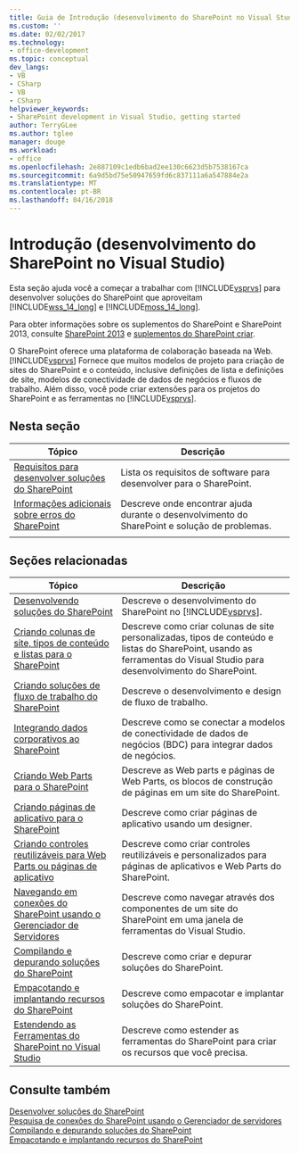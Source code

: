 ```yaml
---
title: Guia de Introdução (desenvolvimento do SharePoint no Visual Studio) | Microsoft Docs
ms.custom: ''
ms.date: 02/02/2017
ms.technology:
- office-development
ms.topic: conceptual
dev_langs:
- VB
- CSharp
- VB
- CSharp
helpviewer_keywords:
- SharePoint development in Visual Studio, getting started
author: TerryGLee
ms.author: tglee
manager: douge
ms.workload:
- office
ms.openlocfilehash: 2e887109c1edb6bad2ee130c6623d5b7538167ca
ms.sourcegitcommit: 6a9d5bd75e50947659fd6c837111a6a547884e2a
ms.translationtype: MT
ms.contentlocale: pt-BR
ms.lasthandoff: 04/16/2018
---
```

# <a name="getting-started-sharepoint-development-in-visual-studio"></a>Introdução (desenvolvimento do SharePoint no Visual Studio)
  Esta seção ajuda você a começar a trabalhar com [!INCLUDE[vsprvs](../sharepoint/includes/vsprvs-md.md)] para desenvolver soluções do SharePoint que aproveitam [!INCLUDE[wss_14_long](../sharepoint/includes/wss-14-long-md.md)] e [!INCLUDE[moss_14_long](../sharepoint/includes/moss-14-long-md.md)].  
  
 Para obter informações sobre os suplementos do SharePoint e SharePoint 2013, consulte [SharePoint 2013](http://msdn.microsoft.com/library/jj162979.aspx) e [suplementos do SharePoint criar](http://msdn.microsoft.com/library/office/apps/jj163230%28v=office.15%29.aspx).  
  
 O SharePoint oferece uma plataforma de colaboração baseada na Web. [!INCLUDE[vsprvs](../sharepoint/includes/vsprvs-md.md)] Fornece que muitos modelos de projeto para criação de sites do SharePoint e o conteúdo, inclusive definições de lista e definições de site, modelos de conectividade de dados de negócios e fluxos de trabalho. Além disso, você pode criar extensões para os projetos do SharePoint e as ferramentas no [!INCLUDE[vsprvs](../sharepoint/includes/vsprvs-md.md)].  
  
## <a name="in-this-section"></a>Nesta seção  
  
|Tópico|Descrição|  
|-----------|-----------------|  
|[Requisitos para desenvolver soluções do SharePoint](../sharepoint/requirements-for-developing-sharepoint-solutions.md)|Lista os requisitos de software para desenvolver para o SharePoint.|  
|[Informações adicionais sobre erros do SharePoint](../sharepoint/additional-information-for-sharepoint-errors.md)|Descreve onde encontrar ajuda durante o desenvolvimento do SharePoint e solução de problemas.|  
|||  
  
## <a name="related-sections"></a>Seções relacionadas  
  
|Tópico|Descrição|  
|-----------|-----------------|  
|[Desenvolvendo soluções do SharePoint](../sharepoint/developing-sharepoint-solutions.md)|Descreve o desenvolvimento do SharePoint no [!INCLUDE[vsprvs](../sharepoint/includes/vsprvs-md.md)].|  
|[Criando colunas de site, tipos de conteúdo e listas para o SharePoint](../sharepoint/creating-site-columns-content-types-and-lists-for-sharepoint.md)|Descreve como criar colunas de site personalizadas, tipos de conteúdo e listas do SharePoint, usando as ferramentas do Visual Studio para desenvolvimento do SharePoint.|  
|[Criando soluções de fluxo de trabalho do SharePoint](../sharepoint/creating-sharepoint-workflow-solutions.md)|Descreve o desenvolvimento e design de fluxo de trabalho.|  
|[Integrando dados corporativos ao SharePoint](../sharepoint/integrating-business-data-into-sharepoint.md)|Descreve como se conectar a modelos de conectividade de dados de negócios (BDC) para integrar dados de negócios.|  
|[Criando Web Parts para o SharePoint](../sharepoint/creating-web-parts-for-sharepoint.md)|Descreve as Web parts e páginas de Web Parts, os blocos de construção de páginas em um site do SharePoint.|  
|[Criando páginas de aplicativo para o SharePoint](../sharepoint/creating-application-pages-for-sharepoint.md)|Descreve como criar páginas de aplicativo usando um designer.|  
|[Criando controles reutilizáveis para Web Parts ou páginas de aplicativo](../sharepoint/creating-reusable-controls-for-web-parts-or-application-pages.md)|Descreve como criar controles reutilizáveis e personalizados para páginas de aplicativos e Web Parts do SharePoint.|  
|[Navegando em conexões do SharePoint usando o Gerenciador de Servidores](../sharepoint/browsing-sharepoint-connections-using-server-explorer.md)|Descreve como navegar através dos componentes de um site do SharePoint em uma janela de ferramentas do Visual Studio.|  
|[Compilando e depurando soluções do SharePoint](../sharepoint/building-and-debugging-sharepoint-solutions.md)|Descreve como criar e depurar soluções do SharePoint.|  
|[Empacotando e implantando recursos do SharePoint](../sharepoint/packaging-and-deploying-sharepoint-solutions.md)|Descreve como empacotar e implantar soluções do SharePoint.|  
|[Estendendo as Ferramentas do SharePoint no Visual Studio](../sharepoint/extending-the-sharepoint-tools-in-visual-studio.md)|Descreve como estender as ferramentas do SharePoint para criar os recursos que você precisa.|  
  
## <a name="see-also"></a>Consulte também  
 [Desenvolver soluções do SharePoint](../sharepoint/developing-sharepoint-solutions.md)   
 [Pesquisa de conexões do SharePoint usando o Gerenciador de servidores](../sharepoint/browsing-sharepoint-connections-using-server-explorer.md)   
 [Compilando e depurando soluções do SharePoint](../sharepoint/building-and-debugging-sharepoint-solutions.md)   
 [Empacotando e implantando recursos do SharePoint](../sharepoint/packaging-and-deploying-sharepoint-solutions.md)  
  
  
